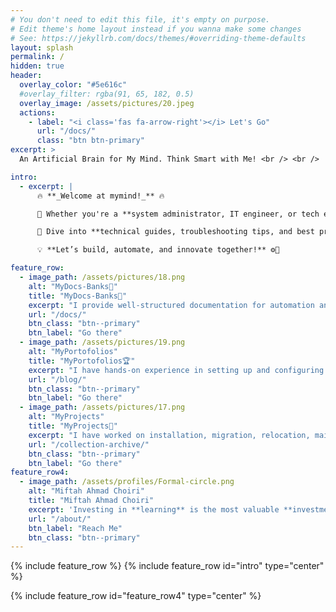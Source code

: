 ```yaml
---
# You don't need to edit this file, it's empty on purpose.
# Edit theme's home layout instead if you wanna make some changes
# See: https://jekyllrb.com/docs/themes/#overriding-theme-defaults
layout: splash
permalink: /
hidden: true
header:
  overlay_color: "#5e616c"
  #overlay_filter: rgba(91, 65, 182, 0.5)
  overlay_image: /assets/pictures/20.jpeg
  actions:
    - label: "<i class='fas fa-arrow-right'></i> Let's Go"
      url: "/docs/"
      class: "btn btn-primary" 
excerpt: >
  An Artificial Brain for My Mind. Think Smart with Me! <br /> <br />

intro:
  - excerpt: |
      🔥 **_Welcome at mymind!_** 🔥  

      🔧 Whether you're a **system administrator, IT engineer, or tech enthusiast**, this site is your go-to hub for **automation, virtualization, cloud computing, and hardware break-fix solutions**.  

      📖 Dive into **technical guides, troubleshooting tips, and best practices**—all based on **_hands-on experience_** from project installations, migrations, and system optimizations.  

      💡 **Let’s build, automate, and innovate together!** ⚙️🚀  

feature_row:
  - image_path: /assets/pictures/18.png
    alt: "MyDocs-Banks📄"
    title: "MyDocs-Banks📄"
    excerpt: "I provide well-structured documentation for automation and system configurations across enterprise environments. My documentation covers Red Hat, AIX, AS/400, Cisco MDS, Brocade switches, HMC, Storwize, and IBM DS8000, ensuring efficient troubleshooting, setup, and management of IT infrastructure."
    url: "/docs/"
    btn_class: "btn--primary"
    btn_label: "Go there"
  - image_path: /assets/pictures/19.png
    alt: "MyPortofolios"
    title: "MyPortofolios🏆"
    excerpt: "I have hands-on experience in setting up and configuring Ansible, RHV, OpenShift, AS/400, AIX, VIOS, Spectrum Control, IBM DS8000, and Storwize storage. My work involves optimizing enterprise infrastructure, automating deployments, and ensuring system reliability through efficient configurations."
    url: "/blog/"
    btn_class: "btn--primary"
    btn_label: "Go there"
  - image_path: /assets/pictures/17.png
    alt: "MyProjects"
    title: "MyProjects💼"
    excerpt: "I have worked on installation, migration, relocation, maintenance, optimization, integration, problem breakfix, and decommissioning for enterprise servers, including IBM Power, IBM Storage, and other OEM products. My expertise ensures seamless infrastructure deployment, system reliability, and performance optimization."
    url: "/collection-archive/"
    btn_class: "btn--primary"
    btn_label: "Go there"      
feature_row4:
  - image_path: /assets/profiles/Formal-circle.png
    alt: "Miftah Ahmad Choiri"
    title: "Miftah Ahmad Choiri"
    excerpt: 'Investing in **learning** is the most valuable **investment**—its returns last a lifetime and create endless **opportunities**.🚀'
    url: "/about/"
    btn_label: "Reach Me"
    btn_class: "btn--primary"
---
```


{% include feature_row %}
{% include feature_row id="intro" type="center" %}

{% include feature_row id="feature_row4" type="center" %}